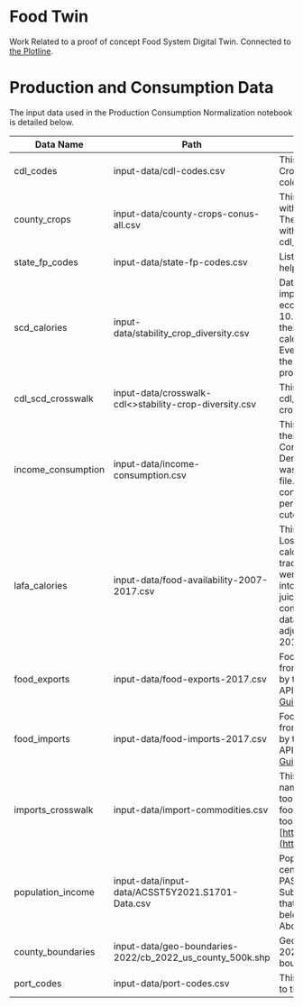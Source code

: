 # Food Twin
Work Related to a proof of concept Food System Digital Twin. Connected to [the Plotline](https://theplotline.org/).

# Production and Consumption Data 
The input data used in the Production Consumption Normalization notebook is detailed below. 

|Data Name|Path|Description|Source|
|---------|----|-----------|------|
|cdl_codes|input-data/cdl-codes.csv|This table has all the codes used in the Cropscape data with the class name and color alongside the code.|[https://www.nass.usda.gov/Research_and_Science/Cropland/docs/CDL_codes_names_colors.xls](https://www.nass.usda.gov/Research_and_Science/Cropland/docs/CDL_codes_names_colors.xls)|
|county_crops|input-data/county-crops-conus-all.csv|This is a table of all US counties joined with zonal histograms of cropscape data. The result is a dataframe of all counties with the number of pixels of each cdl_code that is in each county.|Zonal histogram|
|state_fp_codes|input-data/state-fp-codes.csv|List of FIP codes by state. This is used to help with geographic data joins.|[https://www.bls.gov/respondents/mwr/electronic-data-interchange/appendix-d-usps-state-abbreviations-and-fips-codes.htm](https://www.bls.gov/respondents/mwr/electronic-data-interchange/appendix-d-usps-state-abbreviations-and-fips-codes.htm)|
|scd_calories|input-data/stability_crop_diversity.csv|Data generated in the study, Divergent impacts of crop diversity on caloric and economic yield stability, (DOI: 10.1088/1748-9326/aca2be). We use their Clean_Data.csv which is a list of calories of crops produced by state. Eventually this is what is used to convert the pixels of production to calories of production|[https://doi.org/10.5281/zenodo.7332106](https://doi.org/10.5281/zenodo.7332106)|
|cdl_scd_crosswalk|input-data/crosswalk-cdl<>stability-crop-diversity.csv|This dataset is what we use to crosswalk cdl_codes to the crop names in stablity crop diversity study data|Done by hand|
|income_consumption|input-data/income-consumption.csv|This is data put together by the USDA in their report U.S. Food Commodity Consumption Broken Down by Demographics, 1994-2008. The data was converted from pdf charts to a csv file. This is a subset of this data on consumption by income bracket. 185-percent of Federal Poverty Line is the cutoff between low and high income.|[https://www.ers.usda.gov/publications/pub-details/?pubid=45530](https://www.ers.usda.gov/publications/pub-details/?pubid=45530)||
|lafa_calories|input-data/food-availability-2007-2017.csv|This was derived from a USDA data set of Loss-Adjusted Food Availability in calories. Each of the food types that were tracked in the income_consumption data were extracted from this data and grouped into the food type. For instance Apple juice, Apples, and Apples dried, were all combined by calories consumed. This data set was used to provide a ratio that adjusted consumption data from 2007 to 2017.|[https://www.ers.usda.gov/data-products/food-availability-per-capita-data-system/food-availability-per-capita-data-system/#Loss-Adjusted%20Food%20Availability](https://www.ers.usda.gov/data-products/food-availability-per-capita-data-system/food-availability-per-capita-data-system/#Loss-Adjusted%20Food%20Availability)|
|food_exports|input-data/food-exports-2017.csv|Food export and import data was retrieved from the International Trade Data API run by the US Census Bureau. More on this API can be found here [Guide_to_International_Trade_Datasets.pdf](https://www.census.gov/foreign-trade/reference/guides/Guide_to_International_Trade_Datasets.pdf)|[https://api.census.gov/data/timeseries/intltrade/exports/porths?get=PORT,CTY_CODE,E_COMMODITY,E_COMMODITY_SDESC,AIR_VAL_MO,AIR_WGT_MO,CNT_WGT_MO,CNT_VAL_MO&YEAR=2017&SUMMARY_LVL=DET&COMM_LVL=HS6&E_COMMODITY=](https://api.census.gov/data/timeseries/intltrade/exports/porths?get=PORT,CTY_CODE,E_COMMODITY,E_COMMODITY_SDESC,AIR_VAL_MO,AIR_WGT_MO,CNT_WGT_MO,CNT_VAL_MO&YEAR=2017&SUMMARY_LVL=DET&COMM_LVL=HS6&E_COMMODITY=)|
|food_imports|input-data/food-imports-2017.csv|Food export and import data was retrieved from the International Trade Data API run by the US Census Bureau. More on this API can be found here [Guide_to_International_Trade_Datasets.pdf](https://www.census.gov/foreign-trade/reference/guides/Guide_to_International_Trade_Datasets.pdf)|[https://api.census.gov/data/timeseries/intltrade/imports/porths?get=PORT,CTY_CODE,I_COMMODITY,I_COMMODITY_SDESC,GEN_VAL_MO,AIR_VAL_MO,AIR_WGT_MO,CNT_WGT_MO,CNT_VAL_MO&YEAR=2017&SUMMARY_LVL=DET&COMM_LVL=HS6&I_COMMODITY='](https://api.census.gov/data/timeseries/intltrade/imports/porths?get=PORT,CTY_CODE,I_COMMODITY,I_COMMODITY_SDESC,GEN_VAL_MO,AIR_VAL_MO,AIR_WGT_MO,CNT_WGT_MO,CNT_VAL_MO&YEAR=2017&SUMMARY_LVL=DET&COMM_LVL=HS6&I_COMMODITY=')|
|imports_crosswalk|input-data/import-commodities.csv|This data crosswalks all import commodity names with our crop names used in the tool. The Calorie values for the import food types were derived from the USDA tool, Food Data Central [https://fdc.nal.usda.gov/index.html](https://fdc.nal.usda.gov/index.html)|[https://fdc.nal.usda.gov/index.html](https://fdc.nal.usda.gov/index.html)|
|population_income|input-data/input-data/ACSST5Y2021.S1701-Data.csv|Population data was retrieved from the census bureau. POVERTY STATUS IN THE PAST 12 MONTHS ACS 5-Year Estimates Subject Tables for 2021 was the report that was used. In our consumption data, below 185% of poverty line is low income. Above 185% is high income.|[https://data.census.gov/table?q=POVERTY+STATUS+IN+THE+PAST+12+MONTHS&g=010XX00US$0500000&tid=ACSST5Y2021.S1701](https://data.census.gov/table?q=POVERTY+STATUS+IN+THE+PAST+12+MONTHS&g=010XX00US$0500000&tid=ACSST5Y2021.S1701)|
|county_boundaries|input-data/geo-boundaries-2022/cb_2022_us_county_500k.shp|Geographic boundaries of counties in 2022. Population data was joined to these boundaries.|[https://www.census.gov/geographies/mapping-files/time-series/geo/cartographic-boundary.html](https://www.census.gov/geographies/mapping-files/time-series/geo/cartographic-boundary.html#:~:text=1%20%3A%20500%2C000%20(national)%C2%A0%20shapefile%20%5B11%20MB%5D%C2%A0%20%7C%C2%A0%20kml%20%5B8.2%20MB%5D)|
|port_codes|input-data/port-codes.csv|This is a table charting 4-digit port codes to the cities where they are located.|[https://www.census.gov/foreign-trade/schedules/d/dist.txt](https://www.census.gov/foreign-trade/schedules/d/dist.txt)|
